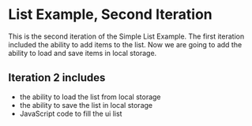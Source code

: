 # List Example, Second Iteration

This is the second iteration of the Simple List Example. The first iteration
included the ability to add items to the list. Now we are going to add the
ability to load and save items in local storage.

## Iteration 2 includes

- the ability to load the list from local storage
- the ability to save the list in local storage
- JavaScript code to fill the ui list